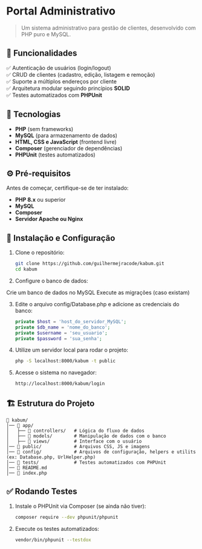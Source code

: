 # Portal Administrativo

> Um sistema administrativo para gestão de clientes, desenvolvido com PHP puro e MySQL.

## 📌 Funcionalidades

✅ Autenticação de usuários (login/logout)  
✅ CRUD de clientes (cadastro, edição, listagem e remoção)  
✅ Suporte a múltiplos endereços por cliente  
✅ Arquitetura modular seguindo princípios **SOLID**  
✅ Testes automatizados com **PHPUnit**  

## 🚀 Tecnologias

- **PHP** (sem frameworks)  
- **MySQL** (para armazenamento de dados)  
- **HTML, CSS e JavaScript** (frontend livre)  
- **Composer** (gerenciador de dependências)  
- **PHPUnit** (testes automatizados)  

## ⚙ Pré-requisitos

Antes de começar, certifique-se de ter instalado:  
- **PHP 8.x** ou superior  
- **MySQL**  
- **Composer**  
- **Servidor Apache ou Nginx**  

## 🔧 Instalação e Configuração

1. Clone o repositório:  
   ```sh
   git clone https://github.com/guilhermejracode/kabum.git
   cd kabum
   ```

2. Configure o banco de dados:

Crie um banco de dados no MySQL
Execute as migrações (caso existam)

3. Edite o arquivo config/Database.php e adicione as credenciais do banco:
    ```php
    private $host = 'host_do_servidor_MySQL';
    private $db_name = 'nome_do_banco';
    private $username = 'seu_usuario';
    private $password = 'sua_senha';
    ```
4. Utilize um servidor local para rodar o projeto:
    ```sh
    php -S localhost:8000/kabum -t public
    ```
5. Acesse o sistema no navegador:
    ```bash
    http://localhost:8000/kabum/login
    ```
    
## 🏗 Estrutura do Projeto
    📂 kabum/
    │── 📂 app/
    │   ├── 📂 controllers/   # Lógica do fluxo de dados
    │   ├── 📂 models/        # Manipulação de dados com o banco
    │   ├── 📂 views/         # Interface com o usuário
    │── 📂 public/            # Arquivos CSS, JS e imagens
    │── 📂 config/            # Arquivos de configuração, helpers e utilits (ex: Database.php, UrlHelper.php)
    │── 📂 tests/             # Testes automatizados com PHPUnit
    │── 📝 README.md
    │── 📄 index.php

## ✅ Rodando Testes

1. Instale o PHPUnit via Composer (se ainda não tiver):
    ```sh
    composer require --dev phpunit/phpunit
    ```
2. Execute os testes automatizados:
    ```sh
    vendor/bin/phpunit --testdox
    ```
